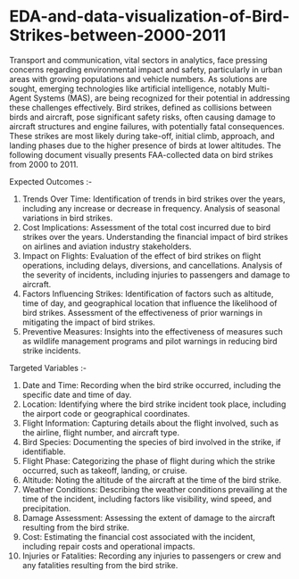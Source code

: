 # EDA-and-data-visualization-of-Bird-Strikes-between-2000-2011

Transport and communication, vital sectors in analytics, face pressing concerns regarding environmental impact and safety, particularly in urban areas with growing populations and vehicle numbers. As solutions are sought, emerging technologies like artificial intelligence, notably Multi-Agent Systems (MAS), are being recognized for their potential in addressing these challenges effectively. Bird strikes, defined as collisions between birds and aircraft, pose significant safety risks, often causing damage to aircraft structures and engine failures, with potentially fatal consequences. These strikes are most likely during take-off, initial climb, approach, and landing phases due to the higher presence of birds at lower altitudes. The following document visually presents FAA-collected data on bird strikes from 2000 to 2011.

Expected Outcomes :- 
1.  Trends Over Time:
    Identification of trends in bird strikes over the years, including any increase or decrease in frequency.
    Analysis of seasonal variations in bird strikes.
2.  Cost Implications:
    Assessment of the total cost incurred due to bird strikes over the years.
    Understanding the financial impact of bird strikes on airlines and aviation industry stakeholders.
3.  Impact on Flights:
    Evaluation of the effect of bird strikes on flight operations, including delays, diversions, and cancellations.
    Analysis of the severity of incidents, including injuries to passengers and damage to aircraft.
4.  Factors Influencing Strikes:
    Identification of factors such as altitude, time of day, and geographical location that influence the likelihood of bird strikes.
    Assessment of the effectiveness of prior warnings in mitigating the impact of bird strikes.
5.  Preventive Measures:
    Insights into the effectiveness of measures such as wildlife management programs and pilot warnings in reducing bird strike incidents.


Targeted Variables :- 
1.  Date and Time:
    Recording when the bird strike occurred, including the specific date and time of day.
2.  Location:
    Identifying where the bird strike incident took place, including the airport code or geographical coordinates.
3.  Flight Information: 
    Capturing details about the flight involved, such as the airline, flight number, and aircraft type.
4.  Bird Species: 
    Documenting the species of bird involved in the strike, if identifiable.
5.  Flight Phase: 
    Categorizing the phase of flight during which the strike occurred, such as takeoff, landing, or cruise.
6.  Altitude: 
    Noting the altitude of the aircraft at the time of the bird strike.
7.	Weather Conditions: 
    Describing the weather conditions prevailing at the time of the incident, including factors like visibility, wind speed, and precipitation.
8.	Damage Assessment: 
    Assessing the extent of damage to the aircraft resulting from the bird strike.
9.	Cost: 
    Estimating the financial cost associated with the incident, including repair costs and operational impacts.
10. Injuries or Fatalities: 
    Recording any injuries to passengers or crew and any fatalities resulting from the bird strike.
